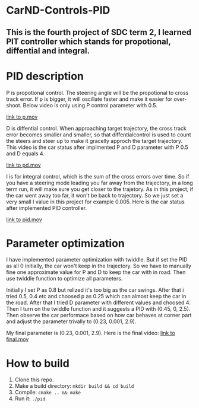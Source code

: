 # CarND-Controls-PID
This is the fourth project of SDC term 2, I learned PIT controller which stands for propotional, diffential and integral.
---

# PID description

P is propotional control. The steering angle will be the propotional to cross track error. If p is bigger, it will oscillate faster and make it easier for over-shoot. Below video is only using P control parameter with 0.5.

[link to p.mov](./p.mov)

D is diffential control. When approaching target trajectory, the cross track error becomes smaller and smaller, so that diffentialcontrol is used to count the steers and steer up to make it gracelly approch the target trajectory. This video is the car status after implmented P and D parameter with P 0.5 and D equals 4.

[link to pd.mov](./pd.mov)


I is for integral control, which is the sum of the cross errors over time. So if you have a steering mode leading you far away from the trajectory, in a long term run, it will make sure you get closer to the trajetory. As in this project, if the car went away too far, it won't be back to trajectory. So we just set a very small I value in this project for example 0.005. Here is the car status after implemented PID controller.

[link to pid.mov](./pid.mov)


# Parameter optimization 
I have implemented parameter optimization with twiddle. But if set the PID as all 0 initially, the car won't keep in the trajectory. So we have to manually fine one approximate value for P and D to keep the car with in road. Then use twiddle function to optimize all parameters.

InitiaIly I set P as 0.8 but relized it's too big as the car swings. After that i tried 0.5, 0.4 etc and choosed p as 0.25 which can almost keep the car in the road. After that I tried D parameter with different values and choosed 4. Then I turn on the twiddle function and it suggests a PID with (0.45, 0, 2.5). Then observe the car performace based on how car behaves at corner part and adjust the parameter trivally to (0.23, 0.001, 2.9).

My final parameter is (0.23, 0.001, 2.9). Here is the final video:
[link to final.mov](./final.mov)


# How to build

1. Clone this repo.
2. Make a build directory: `mkdir build && cd build`
3. Compile: `cmake .. && make`
4. Run it: `./pid`. 



